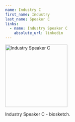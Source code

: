 ```yaml
---
name: Industry C
first_name: Industry
last_name: Speaker C
links:
  - name: Industry Speaker C
    absolute_url: linkedin
---
```


<img src="/bart25/assets/images/unknown-rt.jpeg" alt="Industry Speaker C" width="200"/>

Industry Speaker C - biosketch.